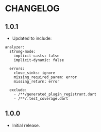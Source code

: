 # CHANGELOG

## 1.0.1

* Updated to include:
```
analyzer:
  strong-mode:
    implicit-casts: false
    implicit-dynamic: false

  errors:
    close_sinks: ignore
    missing_required_param: error
    missing_return: error

  exclude:
    - /**/generated_plugin_registrant.dart
    - /**/.test_coverage.dart
```

## 1.0.0

* Initial release.
